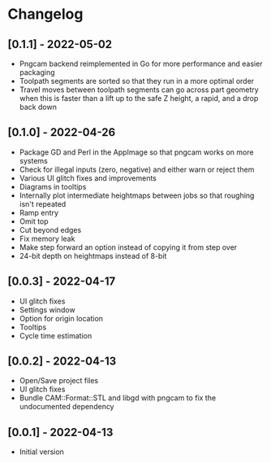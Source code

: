 # Changelog

## [0.1.1] - 2022-05-02
 - Pngcam backend reimplemented in Go for more performance and easier packaging
 - Toolpath segments are sorted so that they run in a more optimal order
 - Travel moves between toolpath segments can go across part geometry when
   this is faster than a lift up to the safe Z height, a rapid, and a drop back down

## [0.1.0] - 2022-04-26
 - Package GD and Perl in the AppImage so that pngcam works on more systems
 - Check for illegal inputs (zero, negative) and either warn or reject them
 - Various UI glitch fixes and improvements
 - Diagrams in tooltips
 - Internally plot intermediate heightmaps between jobs so that roughing isn't repeated
 - Ramp entry
 - Omit top
 - Cut beyond edges
 - Fix memory leak
 - Make step forward an option instead of copying it from step over
 - 24-bit depth on heightmaps instead of 8-bit

## [0.0.3] - 2022-04-17
 - UI glitch fixes
 - Settings window
 - Option for origin location
 - Tooltips
 - Cycle time estimation

## [0.0.2] - 2022-04-13
 - Open/Save project files
 - UI glitch fixes
 - Bundle CAM::Format::STL and libgd with pngcam to fix the undocumented dependency

## [0.0.1] - 2022-04-13
 - Initial version
